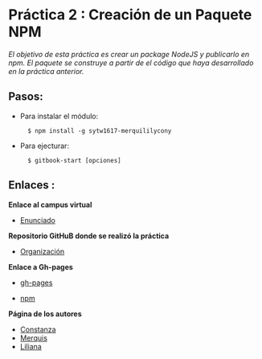 # Práctica 2 : Creación de un Paquete NPM

 *El objetivo de esta práctica es crear un package NodeJS y publicarlo en npm.
 El paquete se construye a partir de el código que haya desarrollado en la práctica anterior.*

## Pasos:

* Para instalar el módulo:
  ~~~
    $ npm install -g sytw1617-merquililycony
  ~~~

* Para ejecturar:
  ~~~
    $ gitbook-start [opciones]
  ~~~

## Enlaces :

 **Enlace al campus virtual**

 * [Enunciado](https://casianorodriguezleon.gitbooks.io/ull-esit-1617/content/practicas/practicanm.html)

 **Repositorio GitHuB donde se realizó la práctica**

 * [Organización](https://github.com/ULL-ESIT-SYTW-1617/creacion-de-paquetes-y-modulos-en-nodejs-merquililycony/)

 **Enlace a Gh-pages**

 * [gh-pages](https://ull-esit-sytw-1617.github.io/creacion-de-paquetes-y-modulos-en-nodejs-merquililycony/)

 * [npm](https://www.npmjs.com/package/sytw1617-merquililycony)

 **Página de los autores**

 * [Constanza](http://alu0100673647.github.io)
 * [Merquis](http://merquis.github.io)
 * [Liliana](https://alu0100762846.github.io)
